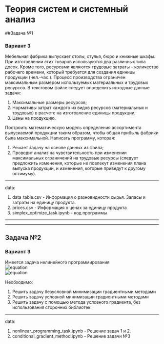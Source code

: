 # Теория систем и системный анализ  
##Задача №1
### Вариант 3

Мебельная фабрика выпускает столы, стулья, бюро и книжные шкафы. При изготовлении этих товаров используются два различных типа досок. Кроме того, ресурсами являются трудовые затраты – количество рабочего времени, который требуется для создания единицы продукции (чел.-час.). Процесс производства ограничен максимальным размером используемых материальных и трудовых ресурсов.
В текстовом файле следует определить исходные данные задачи:
1) Максимальные размеры ресурсов;
2) Нормативы затрат каждого из видов ресурсов (материальных и трудовых) в расчете на изготовление единицы продукции;
3) Цены на продукцию.  

Построить математическую модель определения ассортимента выпускаемой продукции таким образом, чтобы общая прибыль фабрики была максимальной.
Написать программу, которая:
1) Решает задачу на основе данных из файла;
2) Проводит анализ на чувствительность при изменении максимальных ограничений на трудовые ресурсы (следует предложить изменения, которые не повлекут изменения плана выпуска продукции, и изменения, которые приведут к другому оптимуму).

___  
data:
1) data_table.csv - Информация о разновидности сырья. Запасы и затраты на единицу продукта.
2) prices.csv - Информация о ценах за единицу продукта
3) simplex_optimize_task.ipynb - код программы  
___
___
## Задача №2
### Вариант 3
Имеется задача нелинейного программирования     
![equation](https://latex.codecogs.com/svg.latex?x^2_1+3x^2_2-3x_1x_2+x_1-6x_2\xrightarrow{}min)  
![equation](https://latex.codecogs.com/svg.latex?\begin{cases}%204x_1%20+%203x_2%20\leq%2012%20\\%20-x_1%20+%20x_2%20\leq%201%20\\%20x_1%20\geq%200%20\\%20x_2%20\geq%200%20\end{cases})  

Необходимо:
1) Решить задачу безусловной минимизации градиентными методами
2) Решить задачу условной минимизации градиентными методами
3) Решить задачу с помощью метода условного градиента, без использования сторонних библиотек 
___  
data:  
1) nonlinear_programming_task.ipynb - Решение задач 1 и 2.
2) conditional_gradient_method.ipynb - Решение задачи №3  
